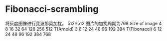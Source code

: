 # Fibonacci-scrambling
将灰度图像进行斐波那契加扰。
512×512 图片的加扰周期为768
Size of image	4	8	  16	32	64	128	256	512
T(Arnold)	    3	6	  12	24	48	96	192	384
T(Fibonacci)	6	12	24	48	96	192	384	768

